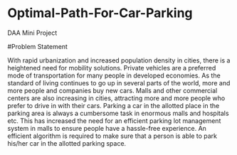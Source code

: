 # Optimal-Path-For-Car-Parking
DAA Mini Project


#Problem Statement

With rapid urbanization and increased population density in cities, there is a heightened need for mobility solutions. Private vehicles are a preferred mode of transportation for many people in developed economies. As the standard of living continues to go up in several parts of the world, more and more people and companies buy new cars. Malls and other commercial centers are also increasing in cities, attracting more and more people who prefer to drive in with their cars. Parking a car in the allotted place in the parking area is always a cumbersome task in enormous malls and hospitals etc. This has increased the need for an efficient parking lot management system in malls to ensure people have a hassle-free experience. An efficient algorithm is required to make sure that a person is able to park his/her car in the allotted parking space.
